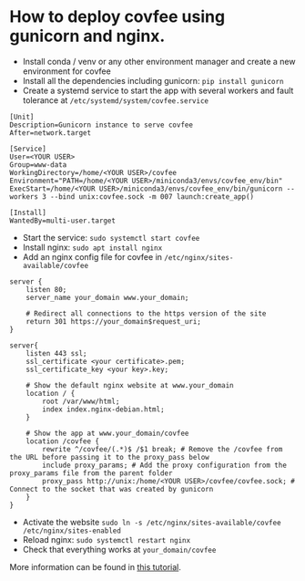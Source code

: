# How to deploy covfee using gunicorn and nginx.

- Install conda / venv or any other environment manager and create a new environment for covfee
- Install all the dependencies including gunicorn: `pip install gunicorn`
- Create a systemd service to start the app with several workers and fault tolerance at `/etc/systemd/system/covfee.service`

```
[Unit]
Description=Gunicorn instance to serve covfee
After=network.target

[Service]
User=<YOUR USER>
Group=www-data
WorkingDirectory=/home/<YOUR USER>/covfee
Environment="PATH=/home/<YOUR USER>/miniconda3/envs/covfee_env/bin"
ExecStart=/home/<YOUR USER>/miniconda3/envs/covfee_env/bin/gunicorn --workers 3 --bind unix:covfee.sock -m 007 launch:create_app()

[Install]
WantedBy=multi-user.target
```

- Start the service: `sudo systemctl start covfee`
- Install nginx: `sudo apt install nginx`
- Add an nginx config file for covfee in `/etc/nginx/sites-available/covfee`

```
server {
    listen 80;
    server_name your_domain www.your_domain;

	# Redirect all connections to the https version of the site
    return 301 https://your_domain$request_uri;
}

server{
    listen 443 ssl;
    ssl_certificate <your certificate>.pem;
    ssl_certificate_key <your key>.key;

    # Show the default nginx website at www.your_domain
    location / {
        root /var/www/html;
        index index.nginx-debian.html;
    }

    # Show the app at www.your_domain/covfee
    location /covfee {
        rewrite ^/covfee/(.*)$ /$1 break; # Remove the /covfee from the URL before passing it to the proxy_pass below
        include proxy_params; # Add the proxy configuration from the proxy_params file from the parent folder
        proxy_pass http://unix:/home/<YOUR USER>/covfee/covfee.sock; # Connect to the socket that was created by gunicorn
    }
}
```

- Activate the website `sudo ln -s /etc/nginx/sites-available/covfee /etc/nginx/sites-enabled`
- Reload nginx: `sudo systemctl restart nginx`
- Check that everything works at `your_domain/covfee`

More information can be found in [this tutorial](https://www.digitalocean.com/community/tutorials/how-to-serve-flask-applications-with-gunicorn-and-nginx-on-ubuntu-18-04).
